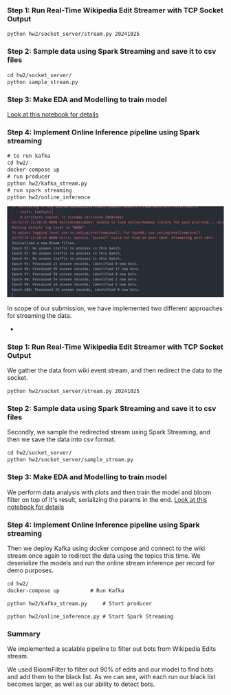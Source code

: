 ### Step 1: Run Real-Time Wikipedia Edit Streamer with TCP Socket Output


```commandline
python hw2/socket_server/stream.py 20241025
```

### Step 2: Sample data using Spark Streaming and save it to csv files

```commandline
cd hw2/socket_server/ 
python sample_stream.py
```

### Step 3: Make EDA and Modelling to train model
[Look at this notebook for details](Bloom%20FIlter%20and%20EDA.ipynb)

### Step 4: Implement Online Inference pipeline using Spark streaming
```commandline
# to run kafka
cd hw2/
docker-compose up
# run producer
python hw2/kafka_stream.py
# run spark streaming
python hw2/online_inference
``` 
![img.png](images/img.png)



In scope of our submission, we have implemented two different approaches for streaming the data. 

-

### Step 1: Run Real-Time Wikipedia Edit Streamer with TCP Socket Output 
We gather the data from wiki event stream, and then redirect the data to the socket. 

```commandline
python hw2/socket_server/stream.py 20241025
```

### Step 2: Sample data using Spark Streaming and save it to csv files
Secondly, we sample the redirected stream using Spark Streaming, and then we save the data into csv format.
```commandline
cd hw2/socket_server/ 
python hw2/socket_server/sample_stream.py
```

### Step 3: Make EDA and Modelling to train model
We perform data analysis with plots and then train the model and bloom filter on top of it's result, serializing the params in the end.
[Look at this notebook for details](Bloom%20FIlter%20and%20EDA.ipynb)

### Step 4: Implement Online Inference pipeline using Spark streaming
Then we deploy Kafka using docker compose and connect to the wiki stream once again to redirect the data using the topics this time.
We deserialize the models and run the online stream inference per record for demo purposes.
```commandline
cd hw2/
docker-compose up          # Run Kafka  
```
```commandline
python hw2/kafka_stream.py     # Start producer
```
```commandline
python hw2/online_inference.py # Start Spark Streaming  
```

### Summary
We implemented a scalable pipeline to filter out bots from Wikipedia Edits stream. 

We used BloomFilter to filter out 90% of edits and our model to find bots and add them to the black list. 
As we can see, with each run our black list becomes larger, as well as our ability to detect bots.